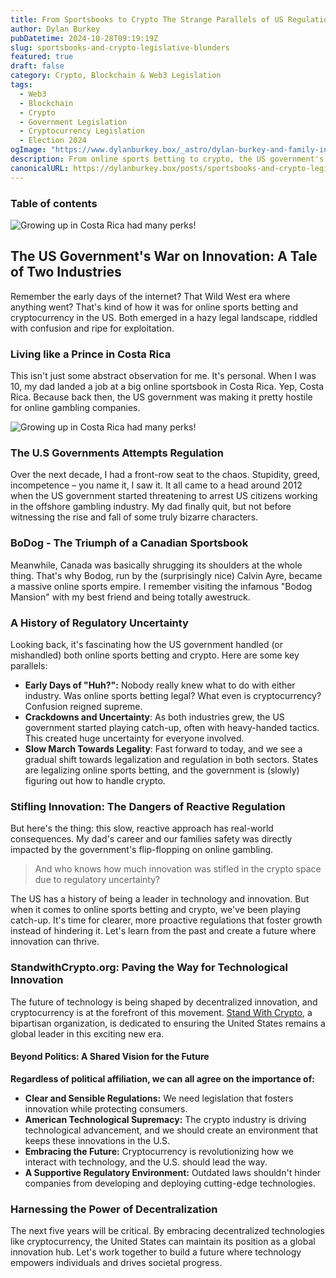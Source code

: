```yaml
---
title: From Sportsbooks to Crypto The Strange Parallels of US Regulation
author: Dylan Burkey
pubDatetime: 2024-10-28T09:19:19Z
slug: sportsbooks-and-crypto-legislative-blunders
featured: true
draft: false
category: Crypto, Blockchain & Web3 Legislation
tags:
  - Web3
  - Blockchain
  - Crypto
  - Government Legislation
  - Cryptocurrency Legislation
  - Election 2024
ogImage: "https://www.dylanburkey.box/_astro/dylan-burkey-and-family-in-costa-rica.B7cFRa4p_Z1Y0cRA.webp"
description: From online sports betting to crypto, the US government's slow, reactive approach has stifled innovation. It's time for change.
canonicalURL: https://dylanburkey.box/posts/sportsbooks-and-crypto-legislative-blunders
---
```

### Table of contents

![Growing up in Costa Rica had many perks!](@assets/images/costa-rica/the-beautiful-beach-costa-rica.jpg "Dylan and Bill Burkey golfingin Costa Rica")

## The US Government's War on Innovation: A Tale of Two Industries

Remember the early days of the internet? That Wild West era where anything went? That's kind of how it was for online sports betting and cryptocurrency in the US.  Both emerged in a hazy legal landscape, riddled with confusion and ripe for exploitation.

### Living like a Prince in Costa Rica

This isn't just some abstract observation for me. It's personal. When I was 10, my dad landed a job at a big online sportsbook in Costa Rica.  Yep, Costa Rica. Because back then, the US government was making it pretty hostile for online gambling companies.

![Growing up in Costa Rica had many perks!](@assets/images/dylan-burkey-and-family-in-costa-rica.jpg "Dylan Burkey enjoying Costa")


### The U.S Governments Attempts Regulation

Over the next decade, I had a front-row seat to the chaos.  Stupidity, greed, incompetence – you name it, I saw it.  It all came to a head around 2012 when the US government started threatening to arrest US citizens working in the offshore gambling industry.  My dad finally quit, but not before witnessing the rise and fall of some truly bizarre characters.

### BoDog - The Triumph of a Canadian Sportsbook

Meanwhile, Canada was basically shrugging its shoulders at the whole thing. That's why Bodog, run by the (surprisingly nice) Calvin Ayre, became a massive online sports empire. I remember visiting the infamous "Bodog Mansion" with my best friend and being totally awestruck.

### A History of Regulatory Uncertainty

Looking back, it's fascinating how the US government handled (or mishandled) both online sports betting and crypto. Here are some key parallels:

- **Early Days of "Huh?":** Nobody really knew what to do with either industry. Was online sports betting legal? What even is cryptocurrency? Confusion reigned supreme.
- **Crackdowns and Uncertainty**: As both industries grew, the US government started playing catch-up, often with heavy-handed tactics. This created huge uncertainty for everyone involved.
- **Slow March Towards Legality**: Fast forward to today, and we see a gradual shift towards legalization and regulation in both sectors. States are legalizing online sports betting, and the government is (slowly) figuring out how to handle crypto.

### Stifling Innovation: The Dangers of Reactive Regulation

But here's the thing: this slow, reactive approach has real-world consequences.  My dad's career and our families safety was directly impacted by the government's flip-flopping on online gambling.
> And who knows how much innovation was stifled in the crypto space due to regulatory uncertainty?

The US has a history of being a leader in technology and innovation.  But when it comes to online sports betting and crypto, we've been playing catch-up.  It's time for clearer, more proactive regulations that foster growth instead of hindering it.  Let's learn from the past and create a future where innovation can thrive.

### StandwithCrypto.org: Paving the Way for Technological Innovation

The future of technology is being shaped by decentralized innovation, and cryptocurrency is at the forefront of this movement. [Stand With Crypto](https://example.com/stand-with-crypto), a bipartisan organization, is dedicated to ensuring the United States remains a global leader in this exciting new era.

#### Beyond Politics: A Shared Vision for the Future

**Regardless of political affiliation, we can all agree on the importance of:**

- **Clear and Sensible Regulations:** We need legislation that fosters innovation while protecting consumers.
- **American Technological Supremacy:** The crypto industry is driving technological advancement, and we should create  an environment that keeps these innovations in the U.S.
- **Embracing the Future:** Cryptocurrency is revolutionizing how we interact with technology, and the U.S. should lead  the way.
- **A Supportive Regulatory Environment:** Outdated laws shouldn't hinder companies from developing and deploying cutting-edge technologies.

### Harnessing the Power of Decentralization

The next five years will be critical. By embracing decentralized technologies like cryptocurrency, the United States can maintain its position as a global innovation hub. Let's work together to build a future where technology empowers individuals and drives societal progress.
